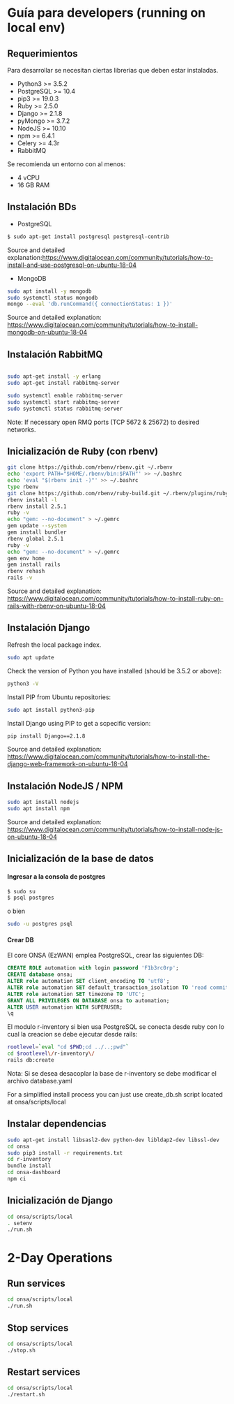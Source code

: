 # Guía para developers (running on local env)

## Requerimientos

Para desarrollar se necesitan ciertas librerías que deben estar instaladas.

* Python3 &gt;= 3.5.2
* PostgreSQL &gt;= 10.4
* pip3 &gt;= 19.0.3
* Ruby &gt;= 2.5.0
* Django &gt;= 2.1.8
* pyMongo &gt;= 3.7.2
* NodeJS &gt;= 10.10 
* npm &gt;= 6.4.1
* Celery >= 4.3r  
* RabbitMQ

Se recomienda un entorno con al menos:
* 4 vCPU
* 16 GB RAM


## Instalación BDs 

* PostgreSQL

```bash
$ sudo apt-get install postgresql postgresql-contrib
```
Source and detailed explanation:https://www.digitalocean.com/community/tutorials/how-to-install-and-use-postgresql-on-ubuntu-18-04

* MongoDB
```bash
sudo apt install -y mongodb
sudo systemctl status mongodb
mongo --eval 'db.runCommand({ connectionStatus: 1 })'
```
Source and detailed explanation: https://www.digitalocean.com/community/tutorials/how-to-install-mongodb-on-ubuntu-18-04

## Instalación RabbitMQ
```bash

sudo apt-get install -y erlang
sudo apt-get install rabbitmq-server

sudo systemctl enable rabbitmq-server
sudo systemctl start rabbitmq-server
sudo systemctl status rabbitmq-server
```

Note: If necessary open RMQ ports (TCP 5672 & 25672) to desired networks.

## Inicialización de Ruby (con rbenv)
```bash
git clone https://github.com/rbenv/rbenv.git ~/.rbenv
echo 'export PATH="$HOME/.rbenv/bin:$PATH"' >> ~/.bashrc
echo 'eval "$(rbenv init -)"' >> ~/.bashrc
type rbenv
git clone https://github.com/rbenv/ruby-build.git ~/.rbenv/plugins/ruby-build
rbenv install -l
rbenv install 2.5.1
ruby -v
echo "gem: --no-document" > ~/.gemrc
gem update --system
gem install bundler
rbenv global 2.5.1
ruby -v
echo "gem: --no-document" > ~/.gemrc
gem env home
gem install rails
rbenv rehash
rails -v
```
Source and detailed explanation: https://www.digitalocean.com/community/tutorials/how-to-install-ruby-on-rails-with-rbenv-on-ubuntu-18-04

## Instalación Django
Refresh the local package index.
```bash
sudo apt update
```
Check the version of Python you have installed (should be 3.5.2 or above):
```bash
python3 -V
```
Install PIP from Ubuntu repositories:
```bash
sudo apt install python3-pip
```
Install Django using PIP to get a scpecific version:
```bash
pip install Django==2.1.8
```
Source and detailed explanation: https://www.digitalocean.com/community/tutorials/how-to-install-the-django-web-framework-on-ubuntu-18-04


## Instalación NodeJS / NPM
```bash
sudo apt install nodejs
sudo apt install npm
```
Source and detailed explanation: https://www.digitalocean.com/community/tutorials/how-to-install-node-js-on-ubuntu-18-04



## Inicialización de la base de datos

#### Ingresar a la consola de postgres

```bash
$ sudo su
$ psql postgres
```
o bien 

```bash
sudo -u postgres psql
```

#### Crear DB

El core ONSA (EzWAN) emplea PostgreSQL, crear las siguientes DB:
```sql
CREATE ROLE automation with login password 'F1b3rc0rp';
CREATE database onsa;
ALTER role automation SET client_encoding TO 'utf8';
ALTER role automation SET default_transaction_isolation TO 'read committed';
ALTER role automation SET timezone TO 'UTC';
GRANT ALL PRIVILEGES ON DATABASE onsa to automation;
ALTER USER automation WITH SUPERUSER;
\q
```
El modulo r-inventory si bien usa PostgreSQL se conecta desde ruby con lo cual la creacion se debe ejecutar desde rails:

```bash
rootlevel=`eval "cd $PWD;cd ../..;pwd"`
cd $rootlevel\/r-inventory\/
rails db:create
```
Nota: Si se desea desacoplar la base de r-inventory se debe modificar el archivo database.yaml

For a simplified install process you can just use create_db.sh script located at onsa/scripts/local


## Instalar dependencias

```bash
sudo apt-get install libsasl2-dev python-dev libldap2-dev libssl-dev
cd onsa
sudo pip3 install -r requirements.txt
cd r-inventory
bundle install
cd onsa-dashboard
npm ci

```

## Inicialización de Django

```bash
cd onsa/scripts/local
. setenv
./run.sh
```

# 2-Day Operations

## Run services
```bash
cd onsa/scripts/local
./run.sh
```

## Stop services
```bash
cd onsa/scripts/local
./stop.sh
```

## Restart services
```bash
cd onsa/scripts/local
./restart.sh
```

